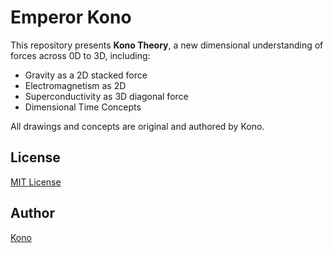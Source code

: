 # Emperor Kono

This repository presents **Kono Theory**, a new dimensional understanding of forces across 0D to 3D, including:
- Gravity as a 2D stacked force
- Electromagnetism as 2D
- Superconductivity as 3D diagonal force
- Dimensional Time Concepts

All drawings and concepts are original and authored by Kono.

## License
[MIT License](LICENSE)

## Author
[Kono](https://chatgpt.com/share/687a7bde-4028-8001-8b67-e36c83115d84)
